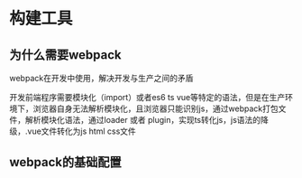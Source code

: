 # 构建工具

## 为什么需要webpack

webpack在开发中使用，解决开发与生产之间的矛盾

开发前端程序需要模块化（import）或者es6 ts vue等特定的语法，但是在生产环境下，浏览器自身无法解析模块化，且浏览器只能识别js，通过webpack打包文件，解析模块化语法，通过loader 或者 plugin，实现ts转化js，js语法的降级，.vue文件转化为js html css文件

## webpack的基础配置

